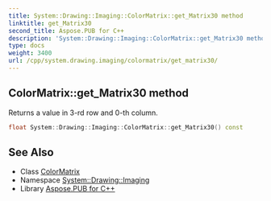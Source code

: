 ```yaml
---
title: System::Drawing::Imaging::ColorMatrix::get_Matrix30 method
linktitle: get_Matrix30
second_title: Aspose.PUB for C++
description: 'System::Drawing::Imaging::ColorMatrix::get_Matrix30 method. Returns a value in 3-rd row and 0-th column in C++.'
type: docs
weight: 3400
url: /cpp/system.drawing.imaging/colormatrix/get_matrix30/
---
```

## ColorMatrix::get_Matrix30 method


Returns a value in 3-rd row and 0-th column.

```cpp
float System::Drawing::Imaging::ColorMatrix::get_Matrix30() const
```

## See Also

* Class [ColorMatrix](../)
* Namespace [System::Drawing::Imaging](../../)
* Library [Aspose.PUB for C++](../../../)
